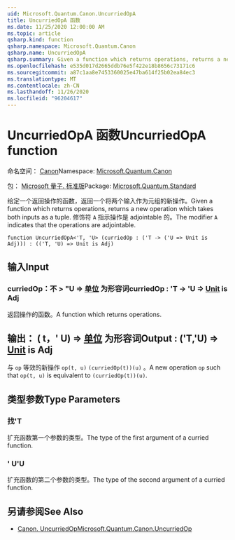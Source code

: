 ```yaml
---
uid: Microsoft.Quantum.Canon.UncurriedOpA
title: UncurriedOpA 函数
ms.date: 11/25/2020 12:00:00 AM
ms.topic: article
qsharp.kind: function
qsharp.namespace: Microsoft.Quantum.Canon
qsharp.name: UncurriedOpA
qsharp.summary: Given a function which returns operations, returns a new operation which takes both inputs as a tuple. The modifier `A` indicates that the operations are adjointable.
ms.openlocfilehash: e535d017d2665ddb76e5f422e18b8656c73171c6
ms.sourcegitcommit: a87c1aa8e7453360025e47ba614f25b02ea84ec3
ms.translationtype: MT
ms.contentlocale: zh-CN
ms.lasthandoff: 11/26/2020
ms.locfileid: "96204617"
---
```

# <a name="uncurriedopa-function"></a><span data-ttu-id="c7cb5-102">UncurriedOpA 函数</span><span class="sxs-lookup"><span data-stu-id="c7cb5-102">UncurriedOpA function</span></span>

<span data-ttu-id="c7cb5-103">命名空间： [Canon](xref:Microsoft.Quantum.Canon)</span><span class="sxs-lookup"><span data-stu-id="c7cb5-103">Namespace: [Microsoft.Quantum.Canon](xref:Microsoft.Quantum.Canon)</span></span>

<span data-ttu-id="c7cb5-104">包： [Microsoft 量子. 标准版](https://nuget.org/packages/Microsoft.Quantum.Standard)</span><span class="sxs-lookup"><span data-stu-id="c7cb5-104">Package: [Microsoft.Quantum.Standard](https://nuget.org/packages/Microsoft.Quantum.Standard)</span></span>


<span data-ttu-id="c7cb5-105">给定一个返回操作的函数，返回一个将两个输入作为元组的新操作。</span><span class="sxs-lookup"><span data-stu-id="c7cb5-105">Given a function which returns operations, returns a new operation which takes both inputs as a tuple.</span></span>
<span data-ttu-id="c7cb5-106">修饰符 `A` 指示操作是 adjointable 的。</span><span class="sxs-lookup"><span data-stu-id="c7cb5-106">The modifier `A` indicates that the operations are adjointable.</span></span>

```qsharp
function UncurriedOpA<'T, 'U> (curriedOp : ('T -> ('U => Unit is Adj))) : (('T, 'U) => Unit is Adj)
```


## <a name="input"></a><span data-ttu-id="c7cb5-107">输入</span><span class="sxs-lookup"><span data-stu-id="c7cb5-107">Input</span></span>

### <a name="curriedop--t---u--unit--is-adj"></a><span data-ttu-id="c7cb5-108">curriedOp：不 > "U => [单位](xref:microsoft.quantum.lang-ref.unit)  为形容词</span><span class="sxs-lookup"><span data-stu-id="c7cb5-108">curriedOp : 'T -> 'U => [Unit](xref:microsoft.quantum.lang-ref.unit)  is Adj</span></span>

<span data-ttu-id="c7cb5-109">返回操作的函数。</span><span class="sxs-lookup"><span data-stu-id="c7cb5-109">A function which returns operations.</span></span>



## <a name="output--tu--unit--is-adj"></a><span data-ttu-id="c7cb5-110">输出： ( t，' U) => [单位](xref:microsoft.quantum.lang-ref.unit)  为形容词</span><span class="sxs-lookup"><span data-stu-id="c7cb5-110">Output : ('T,'U) => [Unit](xref:microsoft.quantum.lang-ref.unit)  is Adj</span></span>

<span data-ttu-id="c7cb5-111">与 `op` 等效的新操作 `op(t, u)` `(curriedOp(t))(u)` 。</span><span class="sxs-lookup"><span data-stu-id="c7cb5-111">A new operation `op` such that `op(t, u)` is equivalent to `(curriedOp(t))(u)`.</span></span>

## <a name="type-parameters"></a><span data-ttu-id="c7cb5-112">类型参数</span><span class="sxs-lookup"><span data-stu-id="c7cb5-112">Type Parameters</span></span>

### <a name="t"></a><span data-ttu-id="c7cb5-113">找</span><span class="sxs-lookup"><span data-stu-id="c7cb5-113">'T</span></span>

<span data-ttu-id="c7cb5-114">扩充函数第一个参数的类型。</span><span class="sxs-lookup"><span data-stu-id="c7cb5-114">The type of the first argument of a curried function.</span></span>
### <a name="u"></a><span data-ttu-id="c7cb5-115">' U</span><span class="sxs-lookup"><span data-stu-id="c7cb5-115">'U</span></span>

<span data-ttu-id="c7cb5-116">扩充函数的第二个参数的类型。</span><span class="sxs-lookup"><span data-stu-id="c7cb5-116">The type of the second argument of a curried function.</span></span>

## <a name="see-also"></a><span data-ttu-id="c7cb5-117">另请参阅</span><span class="sxs-lookup"><span data-stu-id="c7cb5-117">See Also</span></span>

- [<span data-ttu-id="c7cb5-118">Canon. UncurriedOp</span><span class="sxs-lookup"><span data-stu-id="c7cb5-118">Microsoft.Quantum.Canon.UncurriedOp</span></span>](xref:Microsoft.Quantum.Canon.UncurriedOp)